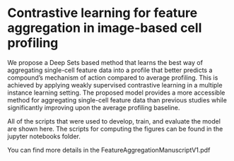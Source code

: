 # 
# Contrastive learning for feature aggregation in image-based cell profiling
We propose a Deep Sets based method that learns the best way of aggregating single-cell feature data into a profile that better predicts a compound’s mechanism of action compared to average profiling. This is achieved by applying weakly supervised contrastive learning in a multiple instance learning setting. The proposed model provides a more accessible method for aggregating single-cell feature data than previous studies while significantly improving upon the average profiling baseline. 


All of the scripts that were used to develop, train, and evaluate the model are shown here. The scripts for computing the figures can be found in the jupyter notebooks folder.

You can find more details in the FeatureAggregationManuscriptV1.pdf
